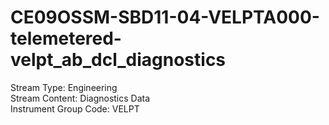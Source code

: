 # CE09OSSM-SBD11-04-VELPTA000-telemetered-velpt_ab_dcl_diagnostics

Stream Type: Engineering<br>
Stream Content: Diagnostics Data<br>
Instrument Group Code: VELPT<br>

